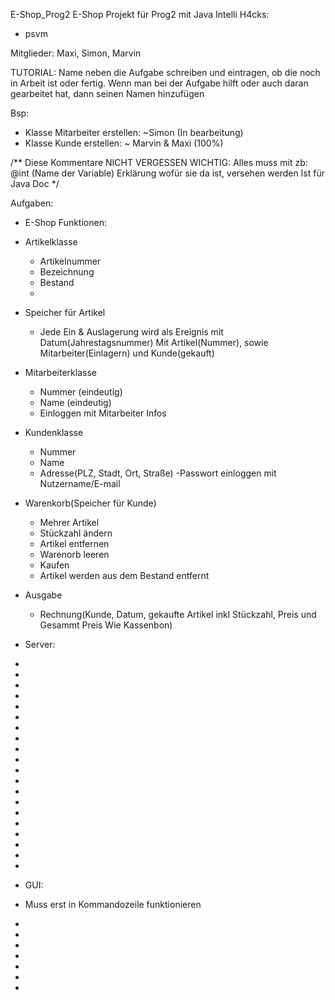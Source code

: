  E-Shop_Prog2
 E-Shop Projekt für Prog2 mit Java
Intelli H4cks: 
- psvm

Mitglieder: Maxi, Simon, Marvin

TUTORIAL:
Name neben die Aufgabe schreiben und eintragen, ob die noch in Arbeit ist oder fertig.
Wenn man bei der Aufgabe hilft oder auch daran gearbeitet hat, dann seinen Namen hinzufügen

Bsp:
- Klasse Mitarbeiter erstellen: ~Simon (In bearbeitung)
- Klasse Kunde erstellen: ~ Marvin & Maxi (100%)

/**
  Diese Kommentare NICHT VERGESSEN
  WICHTIG: 
  Alles muss mit zb: @int (Name der Variable) Erklärung wofür sie da ist, versehen werden
  Ist für Java Doc
*/

Aufgaben:
- E-Shop Funktionen:
- Artikelklasse
  - Artikelnummer
  - Bezeichnung
  - Bestand
  - 
- Speicher für Artikel
  - Jede Ein & Auslagerung wird als Ereignis mit Datum(Jahrestagsnummer) Mit Artikel(Nummer), sowie Mitarbeiter(Einlagern) und Kunde(gekauft)

- Mitarbeiterklasse
  - Nummer (eindeutig)
  - Name (eindeutig)
  - Einloggen mit Mitarbeiter Infos

- Kundenklasse 
  - Nummer
  - Name
  - Adresse(PLZ, Stadt, Ort, Straße)
  -Passwort einloggen mit Nutzername/E-mail

- Warenkorb(Speicher für Kunde)
  - Mehrer Artikel
  - Stückzahl ändern
  - Artikel entfernen
  - Warenorb leeren
  - Kaufen
  - Artikel werden aus dem Bestand entfernt

- Ausgabe
  - Rechnung(Kunde, Datum, gekaufte Artikel inkl Stückzahl, Preis und Gesammt Preis Wie Kassenbon)

- Server:
-
-
-
-
-
-
-
-
-
-
-
-
-
-
-
-
-
-
-
-
- GUI:
- Muss erst in Kommandozeile funktionieren
-
-
-
-
-
-
-


